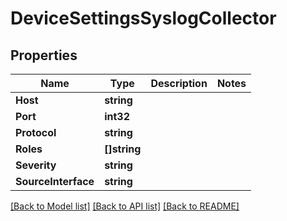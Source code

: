# DeviceSettingsSyslogCollector

## Properties

Name | Type | Description | Notes
------------ | ------------- | ------------- | -------------
**Host** | **string** |  | 
**Port** | **int32** |  | 
**Protocol** | **string** |  | 
**Roles** | **[]string** |  | 
**Severity** | **string** |  | 
**SourceInterface** | **string** |  | 

[[Back to Model list]](../README.md#documentation-for-models) [[Back to API list]](../README.md#documentation-for-api-endpoints) [[Back to README]](../README.md)


